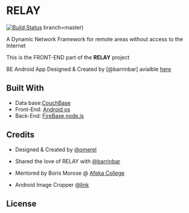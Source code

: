 # RELAY
[![Build Status](https://img.shields.io/travis/barrinbar/RELAY.svg?style=flat-square)](https://travis-ci.org/barrinbar/RELAY)
branch=master)

A Dynamic Network Framework for remote areas without access to the Internet

This is the FRONT-END part of the **RELAY** project

BE Android App Designed & Created by [@barrinbar] avialble [here](https://github.com/barrinbar/RELAY)

## Built With

* Data base:[CouchBase](https://www.couchbase.com)
* Front-End: [Android os](https://developer.android.com/index.html)
* Back-End: [FireBase](https://firebase.google.com),[node.js](https://github.com/barrinbar/RELAY)

## Credits
* Designed & Created by [@omerel](https://github.com/omerel/RELAY)
* Shared the love of RELAY with [@barrinbar](https://twitter.com/barrinbarr)
* Mentored by Boris Morose @ [Afeka College](http://english.afeka.ac.il)

* Android Image Cropper [@link](https://github.com/ArthurHub/Android-Image-Cropper)

## License
